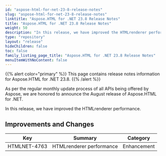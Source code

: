 ```yaml
---
id: "aspose-html-for-net-23-8-release-notes"
slug: "aspose-html-for-net-23-8-release-notes"
linktitle: "Aspose.HTML for .NET 23.8 Release Notes"
title: "Aspose.HTML for .NET 23.8 Release Notes"
weight: 50
description: "In this release, we have improved the HTMLrenderer performance."
type: "repository"
layout: "release"
hideChildren: false
toc: false
family_listing_page_title: "Aspose.HTML for .NET 23.8 Release Notes"
menuItemWithNoContent: false
---
```

{{% alert color="primary" %}}
This page contains release notes information for Aspose.HTML for .NET 23.8.
{{% /alert %}}

As per the regular monthly update process of all APIs being offered by Aspose, we are honored to announce the August release of Aspose.HTML for .NET.

In this release, we have improved the HTMLrenderer performance.

## **Improvements and Changes**

| **Key**      | **Summary**                                                                            | **Category** |
| ------------ | -------------------------------------------------------------------------------------- | ------------ |
| HTMLNET-4763 | HTMLrenderer performance | Enhancement |

